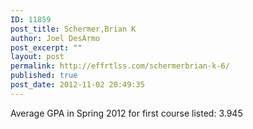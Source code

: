 ```yaml
---
ID: 11859
post_title: Schermer,Brian K
author: Joel DesArmo
post_excerpt: ""
layout: post
permalink: http://effrtlss.com/schermerbrian-k-6/
published: true
post_date: 2012-11-02 20:49:35
---
```

<p>Average GPA in Spring 2012 for first course listed: 3.945</p>